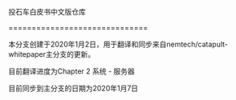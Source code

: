 投石车白皮书中文版仓库

==============================

本分支创建于2020年1月2日，用于翻译和同步来自nemtech/catapult-whitepaper主分支的更新。

目前翻译进度为Chapter 2 系统 - 服务器

目前同步到主分支的日期为2020年1月7日
